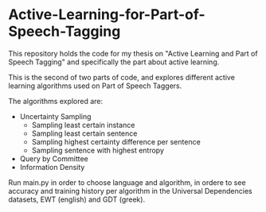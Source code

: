 # Active-Learning-for-Part-of-Speech-Tagging
This repository holds the code for my thesis on "Active Learning and Part of Speech Tagging" and specifically the part about active learning.

This is the second of two parts of code, and explores different active learning algorithms used on Part of Speech Taggers. 

The algorithms explored are:
  - Uncertainty Sampling
    - Sampling least certain instance
    - Sampling least certain sentence
    - Sampling highest certainty difference per sentence
    - Sampling sentence with highest entropy
  - Query by Committee
  - Information Density
  
  Run main.py in order to choose language and algorithm, in ordere to see accuracy and training history per algorithm in the Universal Dependencies datasets, EWT (english) and GDT (greek).
  
